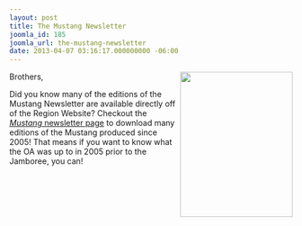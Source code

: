 ```yaml
---
layout: post
title: The Mustang Newsletter
joomla_id: 185
joomla_url: the-mustang-newsletter
date: 2013-04-07 03:16:17.000000000 -06:00
---
```

<p><img src="images/mustang_q3_10thumb.png" alt="" align="right" width="200" height="258" />Brothers,</p>
<p>Did you know many of the editions of the Mustang Newsletter are available directly off of the Region Website? Checkout the <a href="resources/mustang"><em>Mustang</em> newsletter page</a> to download many editions of the Mustang produced since 2005! That means if you want to know what the OA was up to in 2005 prior to the Jamboree, you can!</p>
